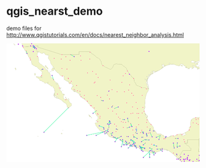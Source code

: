# qgis_nearst_demo #
demo files for http://www.qgistutorials.com/en/docs/nearest_neighbor_analysis.html

![Screenshot](./screen_shot.png)
